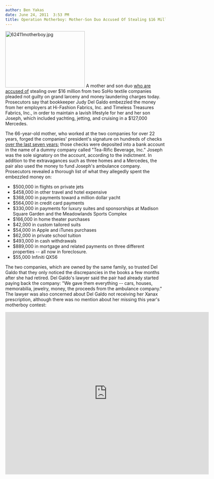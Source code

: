 ```yaml
---
author: Ben Yakas
date: June 24, 2011  3:53 PM
title: Operation Motherboy: Mother-Son Duo Accused Of Stealing $16 Million
---
```


<p><span class="mt-enclosure mt-enclosure-image" style="display: inline;"> <img alt="62411motherboy.jpg" src="https://web.archive.org/web/20110629085406im_/http://gothamist.com/attachments/byakas/62411motherboy.jpg" width="250" height="177" class="image-left"> </span>A mother and son duo <a href="https://web.archive.org/web/20110629085406/http://www.nypost.com/p/news/local/manhattan/mom_stole_lived_high_life_with_son_5PSJkfkPvHY6KyxJHUlLiO">who are accused of</a> stealing over $16 million from two SoHo textile companies pleaded not guilty on grand larceny and money laundering charges today. Prosecutors say that bookkeeper Judy Del Galdo embezzled the money from her employers at Hi-Fashion Fabrics, Inc. and Timeless Treasures Fabrics, Inc., in order to maintain a lavish lifestyle for her and her son Joseph, which included yachting, jetting, and cruising in a $127,000 Mercedes.</p>

<p>The 66-year-old mother, who worked at the two companies for over 22 years, forged the companies&apos; president&apos;s signature on hundreds of checks <a href="https://web.archive.org/web/20110629085406/http://www.dnainfo.com/20110624/greenwich-village-soho/mother-son-allegedly-stole-16m-from-soho-fabric-shop">over the last seven years</a>; those checks were deposited into a bank account in the name of a dummy company called &quot;Tea-Rific Beverage, Inc.&quot; Joseph was the sole signatory on the account, according to the indictment. In addition to the extravagances such as three homes and a Mercedes, the pair also used the money to fund Joseph&apos;s ambulance company. Prosecutors revealed a thorough list of what they allegedly spent the embezzled money on:</p>

<ul>
	<li>$500,000 in flights on private jets</li>
	<li>$458,000 in other travel and hotel expensive</li>
	<li>$368,000 in payments toward a million dollar yacht</li>
	<li>$564,000 in credit card payments</li>
	<li>$330,000 in payments for luxury suites and sponsorships at Madison Square Garden and the Meadowlands Sports Complex</li>
	<li>$166,000 in home theater purchases</li>
	<li>$42,000 in custom tailored suits</li>
	<li>$54,000 in Apple and iTunes purchases</li>
	<li>$62,000 in private school tuition</li>
	<li>$493,000 in cash withdrawals</li>
	<li>$889,000 in mortgage and related payments on three different properties -- all now in foreclosure.</li>
	<li>$55,000 Infiniti QX56</li>
</ul>

<p>The two companies, which are owned by the same family, so trusted Del Galdo that they only noticed the discrepancies in the books a few months after she had retired. Del Galdo&apos;s lawyer said the pair had already started paying back the company: &quot;We gave them everything -- cars, houses, memorabilia, jewelry, money, the proceeds from the ambulance company.&quot; The lawyer was also concerned about Del Galdo not receiving her Xanax prescription, although there was no mention about her missing this year&apos;s motherboy contest:</p>

<p><iframe width="640" height="510" src="https://web.archive.org/web/20110629085406if_/http://www.youtube.com/embed/n6AFuOStXGQ" frameborder="0" allowfullscreen></iframe></p>